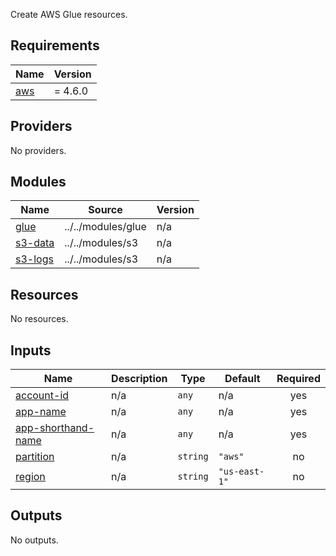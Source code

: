   Create AWS Glue resources.

## Requirements

| Name | Version |
|------|---------|
| <a name="requirement_aws"></a> [aws](#requirement\_aws) | = 4.6.0 |

## Providers

No providers.

## Modules

| Name | Source | Version |
|------|--------|---------|
| <a name="module_glue"></a> [glue](#module\_glue) | ../../modules/glue | n/a |
| <a name="module_s3-data"></a> [s3-data](#module\_s3-data) | ../../modules/s3 | n/a |
| <a name="module_s3-logs"></a> [s3-logs](#module\_s3-logs) | ../../modules/s3 | n/a |

## Resources

No resources.

## Inputs

| Name | Description | Type | Default | Required |
|------|-------------|------|---------|:--------:|
| <a name="input_account-id"></a> [account-id](#input\_account-id) | n/a | `any` | n/a | yes |
| <a name="input_app-name"></a> [app-name](#input\_app-name) | n/a | `any` | n/a | yes |
| <a name="input_app-shorthand-name"></a> [app-shorthand-name](#input\_app-shorthand-name) | n/a | `any` | n/a | yes |
| <a name="input_partition"></a> [partition](#input\_partition) | n/a | `string` | `"aws"` | no |
| <a name="input_region"></a> [region](#input\_region) | n/a | `string` | `"us-east-1"` | no |

## Outputs

No outputs.
